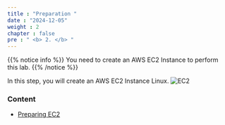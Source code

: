 ```yaml
---
title : "Preparation "
date : "2024-12-05"
weight : 2
chapter : false
pre : " <b> 2. </b> "
---
```


{{% notice info %}}
You need to create an AWS EC2 Instance to perform this lab.
{{% /notice %}}

In this step, you will create an AWS EC2 Instance Linux.
![EC2](/images/2.prerequisite/letgo.png)
### Content
  - [Preparing EC2](2.1-createec2/)